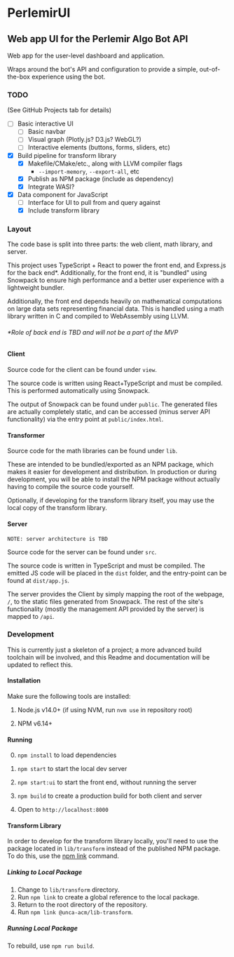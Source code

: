 # PerlemirUI
## Web app UI for the Perlemir Algo Bot API

Web app for the user-level dashboard and application.

Wraps around the bot's API and configuration to provide a simple, out-of-the-box experience using the bot.

### TODO

(See GitHub Projects tab for details)

- [ ] Basic interactive UI
    - [ ] Basic navbar
    - [ ] Visual graph (Plotly.js? D3.js? WebGL?)
    - [ ] Interactive elements (buttons, forms, sliders, etc)
- [X] Build pipeline for transform library
    - [X] Makefile/CMake/etc., along with LLVM compiler flags
        - `--import-memory`, `--export-all`, etc
    - [X] Publish as NPM package (include as dependency)
    - [X] Integrate WASI?
- [X] Data component for JavaScript
    - [ ] Interface for UI to pull from and query against
    - [X] Include transform library

### Layout

The code base is split into three parts: the web client, math library, and server.

This project uses TypeScript + React to power the front end, and Express.js for the back end*. Additionally, for the front end, it is "bundled" using Snowpack to ensure high performance and a better user experience with a lightweight bundler.

Additionally, the front end depends heavily on mathematical computations on large data sets representing financial data. This is handled using a math library written in C and compiled to WebAssembly using LLVM.

###### *Role of back end is TBD and will not be a part of the MVP

#### Client

Source code for the client can be found under `view`.

The source code is written using React+TypeScript and must be compiled. This is performed automatically using Snowpack.

The output of Snowpack can be found under `public`. The generated files are actually completely static, and can be accessed (minus server API functionality) via the entry point at `public/index.html`.

#### Transformer

Source code for the math libraries can be found under `lib`.

These are intended to be bundled/exported as an NPM package, which makes it easier for development and distribution. In production or during development, you will be able to install the NPM package without actually having to compile the source code yourself.

Optionally, if developing for the transform library itself, you may use the local copy of the transform library.

#### Server

`NOTE: server architecture is TBD`

Source code for the server can be found under `src`.

The source code is written in TypeScript and must be compiled. The emitted JS code will be placed in the `dist` folder, and the entry-point can be found at `dist/app.js`.

The server provides the Client by simply mapping the root of the webpage, `/`, to the static files generated from Snowpack. The rest of the site's functionality (mostly the management API provided by the server) is mapped to `/api`.


### Development

This is currently just a skeleton of a project; a more advanced build toolchain will be involved, and this Readme and documentation will be updated to reflect this.

#### Installation

Make sure the following tools are installed:

1. Node.js v14.0+ (if using NVM, run `nvm use` in repository root)

2. NPM v6.14+

#### Running

0. `npm install` to load dependencies

1. `npm start` to start the local dev server

2. `npm start:ui` to start the front end, without running the server

3. `npm build` to create a production build for both client and server

4. Open to `http://localhost:8000`

#### Transform Library

In order to develop for the transform library locally, you'll need to use the package located in `lib/transform` instead of the published NPM package. To do this, use the [npm link](https://docs.npmjs.com/cli/v6/commands/npm-link) command.

##### Linking to Local Package

1. Change to `lib/transform` directory.
2. Run `npm link` to create a global reference to the local package.
3. Return to the root directory of the repository.
4. Run `npm link @unca-acm/lib-transform`.

##### Running Local Package

To rebuild, use `npm run build`.